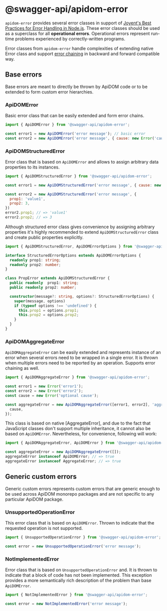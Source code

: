 # @swagger-api/apidom-error

`apidom-error` provides several error classes in support of [Joyent's Best Practices for Error Handling in Node.js](http://web.archive.org/web/20150221074228/http://www.joyent.com/developers/node/design/errors).
These error classes should be used as a superclass for all **operational errors**.
Operational errors represent run-time problems experienced by correctly-written programs.

Error classes from `apidom-error` handle complexities of extending native Error class
and support [error chaining](https://developer.mozilla.org/en-US/docs/Web/JavaScript/Reference/Global_Objects/Error/cause)
in backward and forward compatible way.

## Base errors

Base errors are meant to directly be thrown by ApiDOM code or to be extended
to form custom error hierarchies.

### ApiDOMError

Basic error class that can be easily extended and form error chains.

```js
import { ApiDOMError } from '@swagger-api/apidom-error';

const error1 = new ApiDOMError('error message'); // basic error
const error2 = new ApiDOMError('error message', { cause: new Error('cause') }); // error chain
```

### ApiDOMStructuredError

Error class that is based on `ApiDOMError` and allows to assign arbitrary data properties to its instances.

```js
import { ApiDOMStructuredError } from '@swagger-api/apidom-error';

const error1 = new ApiDOMStructuredError('error message', { cause: new Error('cause') }); // just like ApiDOMError

const error2 = new ApiDOMStructuredError('error message', {
  prop1: 'value1',
  prop2: 3,
})
error2.prop1; // => 'value1'
error2.prop2; // => 3
```

Although structured error class gives convenience by assigning arbitrary properties
it's highly recommended to extend `ApiDOMStructuredError` class and create public properties
explicitly.

```typescript
import { ApiDOMStructuredError, ApiDOMErrorOptions } from '@swagger-api/apidom-error';

interface StructuredErrorOptions extends ApiDOMErrorOptions {
  readonly prop1: string;
  readonly prop2: number;
}

class PropError extends ApiDOMStructuredError {
  public readonly  prop1: string;
  public readonly prop2: number;

  constructor(message?: string, options?: StructuredErrorOptions) {
    super(message, options)
    if (typeof options !== 'undefined') {
      this.prop1 = options.prop1;
      this.prop2 = options.prop2;
    }
  }
}
```

### ApiDOMAggregateError

`ApiDOMAggregateError` can be easily extended and represents instance of an error when
several errors need to be wrapped in a single error. It is thrown when multiple errors
need to be reported by an operation. Supports error chaining as well.

```js
import { ApiDOMAggregateError } from '@swagger-api/apidom-error';

const error1 = new Error('error1');
const error2 = new Error('error2');
const cause = new Error('optional cause');

const aggregateError = new ApiDOMAggregateError([error1, error2], 'aggregate error', {
  cause,
});
```

This class is based on native [AggregateError], and due to the fact that JavaScript
classes don't support multiple inheritance, it cannot also be based on `ApiDOMError`.
Nevertheless, for convenience, following will work:

```js
import { ApiDOMAggregateError, ApiDOMError } from '@swagger-api/apidom-error';

const aggregateError = new ApiDOMAggregateError([]);
aggregateError instanceof ApiDOMError; // => true
aggregateError instanceof AggregateError; // => true
```

## Generic custom errors

Generic custom errors represents custom errors that are generic enough
to be used across ApiDOM monorepo packages and are not specific to any
particular ApiDOM package.

### UnsupportedOperationError

This error class that is based on `ApiDOMError`. Thrown to indicate that the requested operation is not supported.

```js
import { UnsupportedOperationError } from '@swagger-api/apidom-error';

const error = new UnsupportedOperationError('error message');
```

### NotImplementedError

Error class that is based on `UnsupportedOperationError` and. It is thrown to indicate that a block
of code has not been implemented. This exception provides a more semantically rich description
of the problem than base `ApiDOMError`.

```js
import { NotImplementedError } from '@swagger-api/apidom-error';

const error = new NotImplementedError('error message');
```



